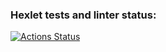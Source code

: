 ### Hexlet tests and linter status:
[![Actions Status](https://github.com/imakepizza/frontend-project-12/actions/workflows/hexlet-check.yml/badge.svg)](https://github.com/imakepizza/frontend-project-12/actions)